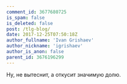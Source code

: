 ```yaml
---
comment_id: 3677680725
is_spam: false
is_deleted: false
post: /tlg-blog/
date: 2017-12-25T07:50:18Z
author_fullname: 'Ivan Grishaev'
author_nickname: 'igrishaev'
author_is_anon: false
parent_id: 3676196299
---
```


<p>Ну, не вытеснит, а откусит значимую долю.</p>
